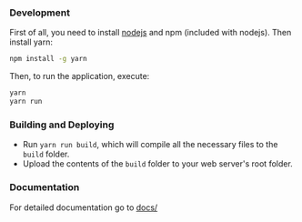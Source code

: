 ### Development

First of all, you need to install [nodejs](https://nodejs.org) and npm (included with nodejs). Then install yarn:

```bash
npm install -g yarn
```

Then, to run the application, execute:

```bash
yarn
yarn run
```

### Building and Deploying
- Run `yarn run build`, which will compile all the necessary files to the `build` folder.
- Upload the contents of the `build` folder to your web server's root folder.

### Documentation

For detailed documentation go to [docs/](docs/)
